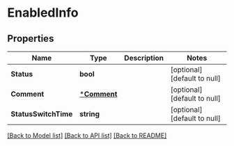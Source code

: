 # EnabledInfo

## Properties
Name | Type | Description | Notes
------------ | ------------- | ------------- | -------------
**Status** | **bool** |  | [optional] [default to null]
**Comment** | [***Comment**](comment.md) |  | [optional] [default to null]
**StatusSwitchTime** | **string** |  | [optional] [default to null]

[[Back to Model list]](../README.md#documentation-for-models) [[Back to API list]](../README.md#documentation-for-api-endpoints) [[Back to README]](../README.md)


